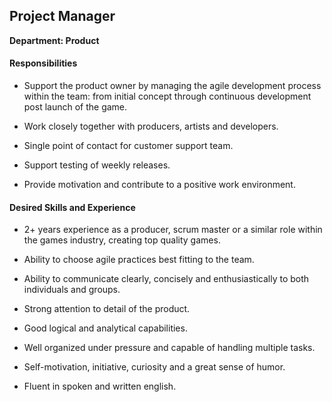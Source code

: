 ## Project Manager

**Department: Product**

#### Responsibilities

- Support the product owner by managing the agile development process within the team: from initial concept through continuous development post launch of the game.

- Work closely together with producers, artists and developers.

- Single point of contact for customer support team.

- Support testing of weekly releases.

- Provide motivation and contribute to a positive work environment.

#### Desired Skills and Experience

- 2+ years experience as a producer, scrum master or a similar role within the games industry, creating top quality games.

- Ability to choose agile practices best fitting to the team.

- Ability to communicate clearly, concisely and enthusiastically to both individuals and groups.

- Strong attention to detail of the product.

- Good logical and analytical capabilities.

- Well organized under pressure and capable of handling multiple tasks.

- Self-motivation, initiative, curiosity and a great sense of humor.
 
- Fluent in spoken and written english.